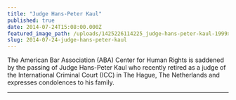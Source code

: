 ```yaml
---
title: "Judge Hans-Peter Kaul"
published: true
date: 2014-07-24T15:08:00.000Z
featured_image_path: /uploads/1425226114225_judge-hans-peter-kaul-1999x1200.jpg
slug: 2014-07-24-judge-hans-peter-kaul
---
```


The American Bar Association (ABA) Center for Human Rights is saddened by the passing of Judge Hans-Peter Kaul who recently retired as a judge of the International Criminal Court (ICC) in The Hague, The Netherlands and expresses condolences to his family.

---
